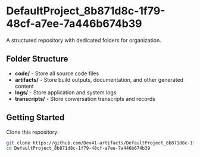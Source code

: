 # DefaultProject_8b871d8c-1f79-48cf-a7ee-7a446b674b39
A structured repository with dedicated folders for organization.

## Folder Structure

- **code/** - Store all source code files
- **artifacts/** - Store build outputs, documentation, and other generated content
- **logs/** - Store application and system logs
- **transcripts/** - Store conversation transcripts and records

## Getting Started

Clone this repository:
```bash
git clone https://github.com/Dev41-artifacts/DefaultProject_8b871d8c-1f79-48cf-a7ee-7a446b674b39
cd DefaultProject_8b871d8c-1f79-48cf-a7ee-7a446b674b39
```

